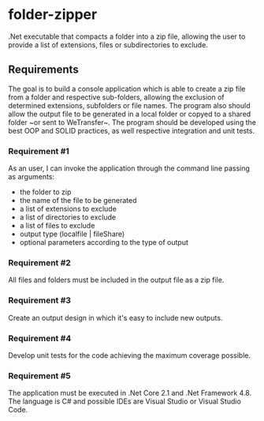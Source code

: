 # folder-zipper
.Net executable that compacts a folder into a zip file, allowing the user to provide a list of extensions, files or subdirectories to exclude.

## Requirements

The goal is to build a console application which is able to create a zip file from a folder and respective sub-folders, 
allowing the exclusion of determined extensions, subfolders or file names. The program also should allow the output file
to be generated in a local folder or copyed to a shared folder ~or sent to WeTransfer~. The program should be developed
using the best OOP and SOLID practices, as well respective integration and unit tests.

### Requirement #1
As an user, I can invoke the application through the command line passing as arguments:
- the folder to zip
- the name of the file to be generated
- a list of extensions to exclude
- a list of directories to exclude
- a list of files to exclude
- output type (localfile | fileShare)
- optional parameters according to the type of output

### Requirement #2
All files and folders must be included in the output file as a zip file.

### Requirement #3
Create an output design in which it's easy to include new outputs.

### Requirement #4
Develop unit tests for the code achieving the maximum coverage possible.

### Requirement #5
The application must be executed in .Net Core 2.1 and .Net Framework 4.8. The language is C# and possible IDEs are Visual Studio or Visual Studio Code.
